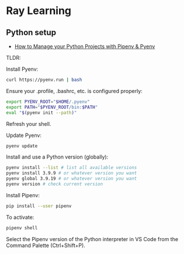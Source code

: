 # Ray Learning

## Python setup

- [How to Manage your Python Projects with Pipenv & Pyenv](https://www.rootstrap.com/blog/how-to-manage-your-python-projects-with-pipenv-pyenv/)

TLDR:

Install Pyenv:

```bash
curl https://pyenv.run | bash
```

Ensure your .profile, .bashrc, etc. is configured properly:

```bash
export PYENV_ROOT="$HOME/.pyenv"
export PATH="$PYENV_ROOT/bin:$PATH"
eval "$(pyenv init --path)"
```

Refresh your shell.

Update Pyenv:

```bash
pyenv update
```

Install and use a Python version (globally):

```bash
pyenv install --list # list all available versions
pyenv install 3.9.9 # or whatever version you want
pyenv global 3.9.19 # or whatever version you want
pyenv version # check current version
```

Install Pipenv:

```bash
pip install --user pipenv
```

To activate:

```bash
pipenv shell
```

Select the Pipenv version of the Python interpreter in VS Code from the Command Palette (Ctrl+Shift+P).
